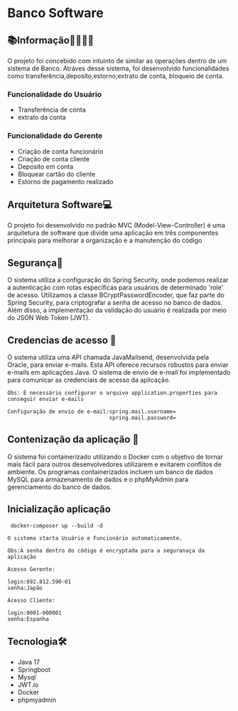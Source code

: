 # Banco Software

## 📚Informação👨‍🏫👩‍🎓
O projeto foi concebido com intuinto de similar as operações dentro de um sistema de Banco. Atráves desse sistema, foi desenvolvido funcionalidades como transferência,deposito,estorno,extrato de conta, bloqueio de conta.

<h3>Funcionalidade do Usuário<br> </h3>   
 
+ Transferência de conta<br>
+ extrato da conta<br>

<h3>Funcionalidade do Gerente<br></h3>

+ Criação de conta funcionário<br>
+ Criação de conta cliente<br>
+ Deposito em conta<br>
+ Bloquear cartão do cliente<br>
+ Estorno de pagamento realizado<br>

## Arquitetura Software💻
O projeto foi desenvolvido no padrão MVC (Model-View-Controller) é uma arquitetura de software que divide uma aplicação em três componentes principais para melhorar a organização e a manutenção do código

## Segurança🔐
O sistema utiliza a configuração do Spring Security, onde podemos realizar a autenticação com rotas específicas para usuários de determinado 'role' de acesso. Utilizamos a classe BCryptPasswordEncoder, que faz parte do Spring Security, para criptografar a senha de acesso no banco de dados. Além disso, a implementação da validação do usuário é realizada por meio do JSON Web Token (JWT).

## Credencias de acesso 📧
O sistema utiliza uma API chamada JavaMailsend, desenvolvida pela Oracle, para enviar e-mails. Esta API oferece recursos robustos para enviar e-mails em aplicações Java. O sistema de envio de e-mail foi implementado para comunicar as credenciais de acesso da aplicação.

```
Obs: É necessário configurar o arquivo application.properties para conseguir enviar e-mails

Configuração de envio de e-mail:spring.mail.username=
                                spring.mail.password=
```
## Contenização da aplicação 🐳
O sistema foi containerizado utilizando o Docker com o objetivo de tornar mais fácil para outros desenvolvedores utilizarem e evitarem conflitos de ambiente. Os programas containerizados incluem um banco de dados MySQL para armazenamento de dados e o phpMyAdmin para gerenciamento do banco de dados.

## Inicialização aplicação
```
 docker-composer up --build -d
```
```
O sistema starta Usuário e Funcionário automaticamente.

Obs:A senha dentro do código é encryptada para a seguranaça da aplicação
```
```
Acesso Gerente:

login:692.812.590-01
senha:Japão
```
```
Acesso Cliente:

login:0001-000001
senha:Espanha
```

## Tecnologia🛠️
- Java 17
- Springboot
- Mysql
- JWT.io
- Docker
- phpmyadmin
